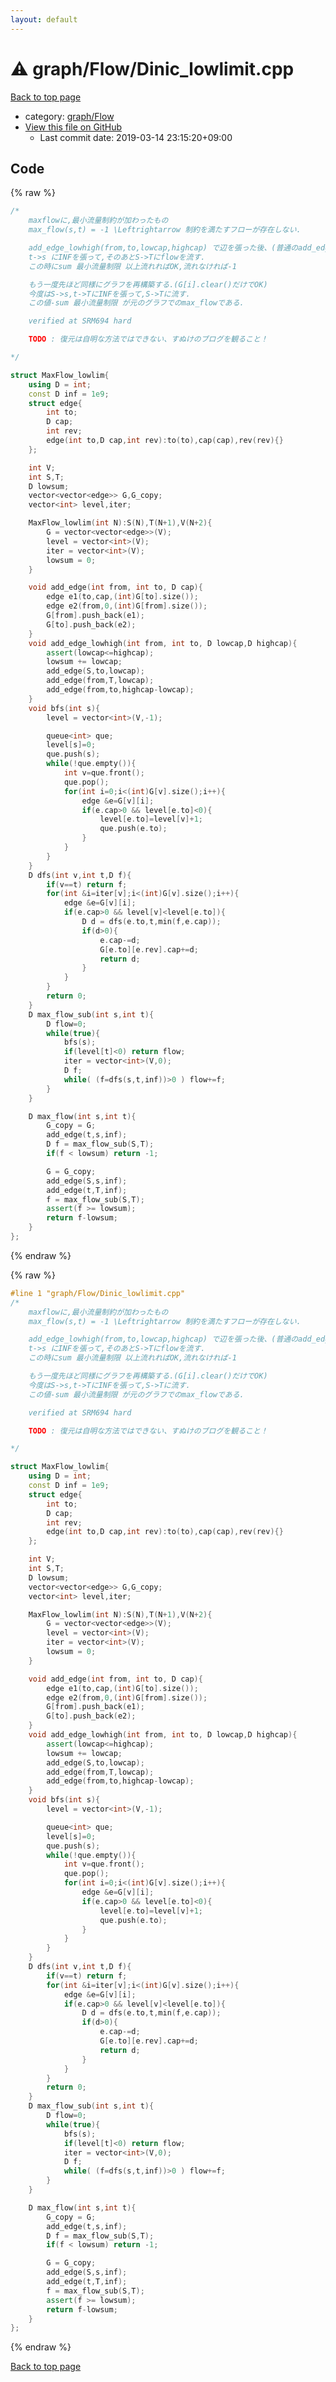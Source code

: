```yaml
---
layout: default
---
```


<!-- mathjax config similar to math.stackexchange -->
<script type="text/javascript" async
  src="https://cdnjs.cloudflare.com/ajax/libs/mathjax/2.7.5/MathJax.js?config=TeX-MML-AM_CHTML">
</script>
<script type="text/x-mathjax-config">
  MathJax.Hub.Config({
    TeX: { equationNumbers: { autoNumber: "AMS" }},
    tex2jax: {
      inlineMath: [ ['$','$'] ],
      processEscapes: true
    },
    "HTML-CSS": { matchFontHeight: false },
    displayAlign: "left",
    displayIndent: "2em"
  });
</script>

<script type="text/javascript" src="https://cdnjs.cloudflare.com/ajax/libs/jquery/3.4.1/jquery.min.js"></script>
<script src="https://cdn.jsdelivr.net/npm/jquery-balloon-js@1.1.2/jquery.balloon.min.js" integrity="sha256-ZEYs9VrgAeNuPvs15E39OsyOJaIkXEEt10fzxJ20+2I=" crossorigin="anonymous"></script>
<script type="text/javascript" src="../../../assets/js/copy-button.js"></script>
<link rel="stylesheet" href="../../../assets/css/copy-button.css" />


# :warning: graph/Flow/Dinic_lowlimit.cpp

<a href="../../../index.html">Back to top page</a>

* category: <a href="../../../index.html#c1b32428735d2269ee124b3a330cfcaa">graph/Flow</a>
* <a href="{{ site.github.repository_url }}/blob/master/graph/Flow/Dinic_lowlimit.cpp">View this file on GitHub</a>
    - Last commit date: 2019-03-14 23:15:20+09:00




## Code

<a id="unbundled"></a>
{% raw %}
```cpp
/*
	maxflowに,最小流量制約が加わったもの
	max_flow(s,t) = -1 \Leftrightarrow 制約を満たすフローが存在しない.

	add_edge_lowhigh(from,to,lowcap,highcap) で辺を張った後、(普通のadd_edgeと一緒に使っても大丈夫)
	t->s にINFを張って,そのあとS->Tにflowを流す.
	この時にsum 最小流量制限 以上流れればOK,流れなければ-1

	もう一度先ほど同様にグラフを再構築する.(G[i].clear()だけでOK)
	今度はS->s,t->TにINFを張って,S->Tに流す.
	この値-sum 最小流量制限 が元のグラフでのmax_flowである.

	verified at SRM694 hard

	TODO : 復元は自明な方法ではできない、すぬけのブログを観ること！

*/

struct MaxFlow_lowlim{
	using D = int;
	const D inf = 1e9;
	struct edge{
		int to;
		D cap;
		int rev;
		edge(int to,D cap,int rev):to(to),cap(cap),rev(rev){}
	};

	int V;
	int S,T;
	D lowsum;
	vector<vector<edge>> G,G_copy;
	vector<int> level,iter;

	MaxFlow_lowlim(int N):S(N),T(N+1),V(N+2){
		G = vector<vector<edge>>(V);
		level = vector<int>(V);
		iter = vector<int>(V);
		lowsum = 0;
	}

	void add_edge(int from, int to, D cap){
		edge e1(to,cap,(int)G[to].size());
		edge e2(from,0,(int)G[from].size());
		G[from].push_back(e1);
		G[to].push_back(e2);
	}
	void add_edge_lowhigh(int from, int to, D lowcap,D highcap){
		assert(lowcap<=highcap);
		lowsum += lowcap;
		add_edge(S,to,lowcap);
		add_edge(from,T,lowcap);
		add_edge(from,to,highcap-lowcap);
	}
	void bfs(int s){
		level = vector<int>(V,-1);

		queue<int> que;
		level[s]=0;
		que.push(s);
		while(!que.empty()){
			int v=que.front();
			que.pop();
			for(int i=0;i<(int)G[v].size();i++){
				edge &e=G[v][i];
				if(e.cap>0 && level[e.to]<0){
					level[e.to]=level[v]+1;
					que.push(e.to);
				}
			}
		}
	}
	D dfs(int v,int t,D f){
		if(v==t) return f;
		for(int &i=iter[v];i<(int)G[v].size();i++){
			edge &e=G[v][i];
			if(e.cap>0 && level[v]<level[e.to]){
				D d = dfs(e.to,t,min(f,e.cap));
				if(d>0){
					e.cap-=d;
					G[e.to][e.rev].cap+=d;
					return d;
				}
			}
		}
		return 0;
	}
	D max_flow_sub(int s,int t){
		D flow=0;
		while(true){
			bfs(s);
			if(level[t]<0) return flow;
			iter = vector<int>(V,0);
			D f;
			while( (f=dfs(s,t,inf))>0 ) flow+=f;
		}
	}

	D max_flow(int s,int t){
		G_copy = G;
		add_edge(t,s,inf);
		D f = max_flow_sub(S,T);
		if(f < lowsum) return -1;

		G = G_copy;
		add_edge(S,s,inf);
		add_edge(t,T,inf);
		f = max_flow_sub(S,T);
		assert(f >= lowsum);
		return f-lowsum;
	}
};
```
{% endraw %}

<a id="bundled"></a>
{% raw %}
```cpp
#line 1 "graph/Flow/Dinic_lowlimit.cpp"
/*
	maxflowに,最小流量制約が加わったもの
	max_flow(s,t) = -1 \Leftrightarrow 制約を満たすフローが存在しない.

	add_edge_lowhigh(from,to,lowcap,highcap) で辺を張った後、(普通のadd_edgeと一緒に使っても大丈夫)
	t->s にINFを張って,そのあとS->Tにflowを流す.
	この時にsum 最小流量制限 以上流れればOK,流れなければ-1

	もう一度先ほど同様にグラフを再構築する.(G[i].clear()だけでOK)
	今度はS->s,t->TにINFを張って,S->Tに流す.
	この値-sum 最小流量制限 が元のグラフでのmax_flowである.

	verified at SRM694 hard

	TODO : 復元は自明な方法ではできない、すぬけのブログを観ること！

*/

struct MaxFlow_lowlim{
	using D = int;
	const D inf = 1e9;
	struct edge{
		int to;
		D cap;
		int rev;
		edge(int to,D cap,int rev):to(to),cap(cap),rev(rev){}
	};

	int V;
	int S,T;
	D lowsum;
	vector<vector<edge>> G,G_copy;
	vector<int> level,iter;

	MaxFlow_lowlim(int N):S(N),T(N+1),V(N+2){
		G = vector<vector<edge>>(V);
		level = vector<int>(V);
		iter = vector<int>(V);
		lowsum = 0;
	}

	void add_edge(int from, int to, D cap){
		edge e1(to,cap,(int)G[to].size());
		edge e2(from,0,(int)G[from].size());
		G[from].push_back(e1);
		G[to].push_back(e2);
	}
	void add_edge_lowhigh(int from, int to, D lowcap,D highcap){
		assert(lowcap<=highcap);
		lowsum += lowcap;
		add_edge(S,to,lowcap);
		add_edge(from,T,lowcap);
		add_edge(from,to,highcap-lowcap);
	}
	void bfs(int s){
		level = vector<int>(V,-1);

		queue<int> que;
		level[s]=0;
		que.push(s);
		while(!que.empty()){
			int v=que.front();
			que.pop();
			for(int i=0;i<(int)G[v].size();i++){
				edge &e=G[v][i];
				if(e.cap>0 && level[e.to]<0){
					level[e.to]=level[v]+1;
					que.push(e.to);
				}
			}
		}
	}
	D dfs(int v,int t,D f){
		if(v==t) return f;
		for(int &i=iter[v];i<(int)G[v].size();i++){
			edge &e=G[v][i];
			if(e.cap>0 && level[v]<level[e.to]){
				D d = dfs(e.to,t,min(f,e.cap));
				if(d>0){
					e.cap-=d;
					G[e.to][e.rev].cap+=d;
					return d;
				}
			}
		}
		return 0;
	}
	D max_flow_sub(int s,int t){
		D flow=0;
		while(true){
			bfs(s);
			if(level[t]<0) return flow;
			iter = vector<int>(V,0);
			D f;
			while( (f=dfs(s,t,inf))>0 ) flow+=f;
		}
	}

	D max_flow(int s,int t){
		G_copy = G;
		add_edge(t,s,inf);
		D f = max_flow_sub(S,T);
		if(f < lowsum) return -1;

		G = G_copy;
		add_edge(S,s,inf);
		add_edge(t,T,inf);
		f = max_flow_sub(S,T);
		assert(f >= lowsum);
		return f-lowsum;
	}
};

```
{% endraw %}

<a href="../../../index.html">Back to top page</a>

